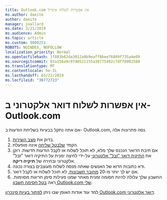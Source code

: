 ```yaml
---
title: Outlook.com אין אפשרות לשלוח אימייל
ms.author: daeite
author: daeite
manager: joallard
ms.date: 3/21/2019
ms.audience: Admin
ms.topic: article
ms.custom: 9000251
ROBOTS: NOINDEX, NOFOLLOW
localization_priority: Normal
ms.openlocfilehash: 1f883b62da3012a9b9eaff8bee76889f735a4e09
ms.sourcegitcommit: 03a156a9c9740521155a30775492c7dff0982588
ms.translationtype: MT
ms.contentlocale: he-IL
ms.lasthandoff: 03/22/2019
ms.locfileid: "30772723"
---
```

# <a name="cant-send-email-in-outlookcom"></a>אין אפשרות לשלוח דואר אלקטרוני ב- Outlook.com

אם אתה נתקל בבעיות בשליחת הודעות ב- Outlook.com, נסה פתרונות אלה.

1. בדוק את [מצב השירות](https://go.microsoft.com/fwlink/p/?linkid=837482).
1. הקפד [שלבטל שליחה](https://outlook.live.com/mail/options/mail/messageContent/undoSend) אינה מופעלת.
1. אם תיבת הדואר הנכנס שלך מלא, לא תוכל לשלוח או לקבל הודעות חדשות. רוקן את [התיקיה דואר "זבל" אלקטרוני](https://outlook.live.com/mail/junkemail) על-ידי לחיצה ימנית על התיקיה דואר "זבל" אלקטרוני ובחירה של **תיקיה ריקה**.
1. ודא כתובות הדוא של האנשים שאתה מנסה לשלוח מעוצבים בצורה נכונה.
1. אם יש לך יותר מ-20 [מחובר חשבונות](https://outlook.live.com/mail/options/mail/accounts/connected), לא תוכל לשלוח או לקבל דואר.
1. החשבון שלך עלולה להיות חסומה זמנית מאחר שמנו פעילות סימן חריגות מסוימות. ראה [בטל חסימה חשבון Outlook.com שלי](https://support.office.com/article/f4ad2701-d166-4d8b-8a6a-9af2a1f8a4c4).

למד עוד אודות האופן שבו ניתן [לפתור בעיות סינכרון Outlook.com דואר אלקטרוני](https://support.office.com/article/d39e3341-8d79-4bf1-b3c7-ded602233642).